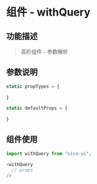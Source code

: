 # 组件 - withQuery

## 功能描述

> 高阶组件 - 参数解析

## 参数说明

```javascript
static propTypes = {
  
}

static defaultProps = {
  
}
```

## 组件使用

```javascript
import withQuery from "nice-ui";

<withQuery
  // props
/>
```